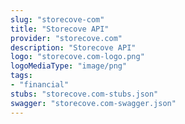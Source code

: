 ```yaml
---
slug: "storecove-com"
title: "Storecove API"
provider: "storecove.com"
description: "Storecove API"
logo: "storecove.com-logo.png"
logoMediaType: "image/png"
tags:
- "financial"
stubs: "storecove.com-stubs.json"
swagger: "storecove.com-swagger.json"
---
```

